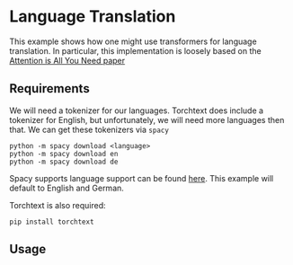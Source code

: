 # Language Translation

This example shows how one might use transformers for language translation. In particular, this implementation is loosely based on the [Attention is All You Need paper](https://arxiv.org/abs/1706.03762)

## Requirements

We will need a tokenizer for our languages. Torchtext does include a tokenizer for English, but unfortunately, we will need more languages then that. We can get these tokenizers via ```spacy```

```
python -m spacy download <language>
python -m spacy download en
python -m spacy download de
```

Spacy supports language support can be found [here](https://spacy.io/usage/models). This example will default to English and German.

Torchtext is also required:
```
pip install torchtext
```

## Usage


